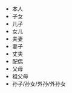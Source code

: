 * 本人         
* 子女         
* 儿子         
* 女儿         
* 夫妻         
* 妻子         
* 丈夫         
* 配偶         
* 父母         
* 祖父母        
* 孙子/孙女/外孙/外孙女
